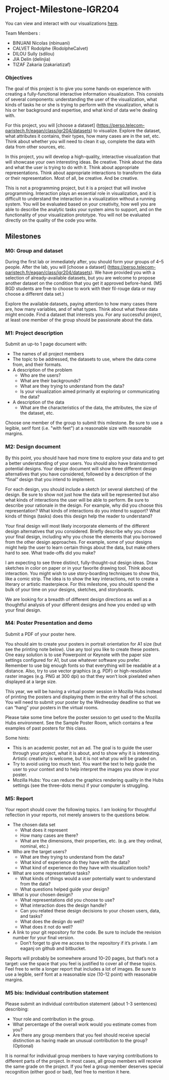 # Project-Milestone-IGR204  

You can view and interact with our visualizations [here](https://htmlpreview.github.io/?https://raw.githubusercontent.com/IGR204-Visualisation/Project-Milestone-IGR204/main/Data_visualisation/Notebook_viz_v4.html).

Team Members : 
- BINUANI Nicolas (nbinuani)
- CALVET Rodolphe (RodolpheCalvet)
- DILOU Sully (sdilou)
- JIA Delin (delinjia)
- TIZAF Zakaria (zakariatizaf)
 
### Objectives
The goal of this project is to give you some hands-on experience with creating a fully-functional interactive information visualization. This consists of several components: understanding the user of the visualization, what kinds of tasks he or she is trying to perform with the visualization, what is his or her background and expertise, and what kind of data we’re dealing with.

For this project, you will [choose a dataset] (https://perso.telecom-paristech.fr/eagan/class/igr204/datasets) to visualize. Explore the dataset, what attributes it contains, their types, how many cases are in the set, etc. Think about whether you will need to clean it up, complete the data with data from other sources, etc.

In this project, you will develop a high-quality, interactive visualization that will showcase your own interesting ideas. Be creative. Think about the data and what the user is trying to do with it. Think about appropriate representations. Think about appropriate interactions to transform the data or their representation. Most of all, be creative. And be creative.

This is not a programming project, but it is a project that will involve programming. Interaction plays an essential role in visualization, and it is difficult to understand the interaction in a visualization without a running system. You will be evaluated based on your creativity, how well you are able to describe the analytic tasks your system aims to support, and on the functionality of your visualization prototype. You will not be evaluated directly on the quality of the code you write.

## Milestones

### M0: Group and dataset
During the first lab or immediately after, you should form your groups of 4–5 people. After the lab, you will [choose a dataset] (https://perso.telecom-paristech.fr/eagan/class/igr204/datasets). We have provided you with a selection of already-available datasets, but you are welcome to propose another dataset on the condition that you get it approved before-hand. (MS BGD students are free to choose to work with their fil-rouge data or may choose a different data set.)

Explore the available datasets, paying attention to how many cases there are, how many variables, and of what types. Think about what these data might encode. Find a dataset that interests you. For any successful project, at least one member of the group should be passionate about the data.

### M1: Project description
Submit an up-to 1 page document with:

- The names of all project members
- The topic to be addressed, the datasets to use, where the data come from, and their formats.
- A description of the problem
	- Who are the users?
	- What are their backgrounds?
	- What are they trying to understand from the data?
	- Is your visualization aimed primarily at exploring or communicating the data?
- A description of the data
	- What are the characteristics of the data, the attributes, the size of the dataset, etc.

Choose one member of the group to submit this milestone. Be sure to use a legible, serif font (i.e. "with feet") at a reasonable size with reasonable margins.


### M2: Design document
By this point, you should have had more time to explore your data and to get a better understanding of your users. You should also have brainstormed potential designs. Your design document will show three different design alternatives that you have considered, followed by a description of the “final” design that you intend to implement.

For each design, you should include a sketch (or several sketches) of the design. Be sure to show not just how the data will be represented but also what kinds of interactions the user will be able to perform. Be sure to describe your rationale in the design. For example, why did you choose this representation? What kinds of interactions do you intend to support? What kinds of things (tasks) does this design help the reader to understand?

Your final design will most likely incorporate elements of the different design alternatives that you considered. Briefly describe why you chose your final design, including why you chose the elements that you borrowed from the other design approaches. For example, some of your designs might help the user to learn certain things about the data, but make others hard to see. What trade-offs did you make?

I am expecting to see three distinct, fully-thought-out design ideas. Draw sketches in color on paper or in your favorite drawing tool. Think about interaction. You might wish to use story-boarding techniques to show this, like a comic strip. The idea is to show the key interactions, not to create a literary or artistic masterpiece. For this milestone, you should spend the bulk of your time on your designs, sketches, and storyboards.

We are looking for a breadth of different design directions as well as a thoughtful analysis of your different designs and how you ended up with your final design.


### M4: Poster Presentation and demo
Submit a PDF of your poster here.

You should aim to create your posters in portrait orientation for A1 size (but see the printing note below). Use any tool you like to create these posters. One easy solution is to use Powerpoint or Keynote with the paper size settings configured for A1, but use whatever software you prefer. Remember to use big enough fonts so that everything will be readable at a distance. Also, try to use vector graphics (e.g. PDF) or high-resolution raster images (e.g. PNG at 300 dpi) so that they won’t look pixelated when displayed at a large size.

This year, we will be having a virtual poster session in Mozilla Hubs instead of printing the posters and displaying them in the entry hall of the school. You will need to submit your poster by the Wednesday deadline so that we can “hang” your posters in the virtual rooms.

Please take some time before the poster session to get used to the Mozilla Hubs environment. See the Sample Poster Room, which contains a few examples of past posters for this class.

Some hints:

- This is an academic poster, not an ad. The goal is to guide the user through your project, what it is about, and to show why it is interesting. Artistic creativity is welcome, but it is not what you will be graded on.
- Try to avoid using too much text. You want the text to help guide the user to your context and to help interpret the images you show in your poster.
- Mozilla Hubs: You can reduce the graphics rendering quality in the Hubs settings (see the three-dots menu) if your computer is struggling.

### M5: Report
Your report should cover the following topics. I am looking for thoughtful reflection in your reports, not merely answers to the questions below.

- The chosen data set
	- What does it represent
	- How many cases are there?
	- What are the dimensions, their properties, etc. (e.g. are they ordinal, nominal, etc.)
- Who are the target users?
	- What are they trying to understand from the data?
	- What kind of experience do they have with the data?
	- What kind of experience do they have with visualization tools?
- What are some representative tasks?
	- What kinds of things would a user potentially want to understand from the data?
	- What questions helped guide your design?
- What is your chosen design?
	- What representations did you choose to use?
	- What interaction does the design handle?
	- Can you related these design decisions to your chosen users, data, and tasks?
	- What does the design do well?
	- What does it not do well?
- A link to your git repository for the code. Be sure to include the revision number for your final version.
	- Don’t forget to give me access to the repository if it’s private. I am eaganj on github and bitbucket.

Reports will probably be somewhere around 10–20 pages, but that’s not a target: use the space that you feel is justified to cover all of these topics. Feel free to write a longer report that includes a lot of images. Be sure to use a legible, serif font at a reasonable size (10-12 point) with reasonable margins.


### M5 bis: Individual contribution statement
Please submit an individual contribution statement (about 1-3 sentences) describing:

- Your role and contribution in the group.
- What percentage of the overall work would you estimate comes from you?
- Are there any group members that you feel should receive special distinction as having made an unusual contribution to the group? (Optional)

It is normal for individual group members to have varying contributions to different parts of the project. In most cases, all group members will receive the same grade on the project. If you feel a group member deserves special recognition (either good or bad), feel free to mention it here.
